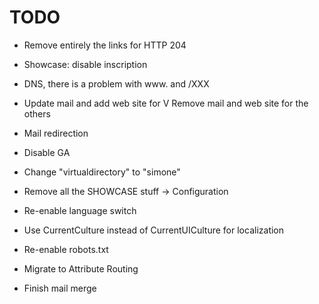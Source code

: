 TODO
====

- Remove entirely the links for HTTP 204
- Showcase: disable inscription
- DNS, there is a problem with www. and /XXX
- Update mail and add web site for V
  Remove mail and web site for the others
- Mail redirection
- Disable GA
- Change "virtualdirectory" to "simone"
- Remove all the SHOWCASE stuff -> Configuration
- Re-enable language switch
- Use CurrentCulture instead of CurrentUICulture for localization

- Re-enable robots.txt      
- Migrate to Attribute Routing
- Finish mail merge